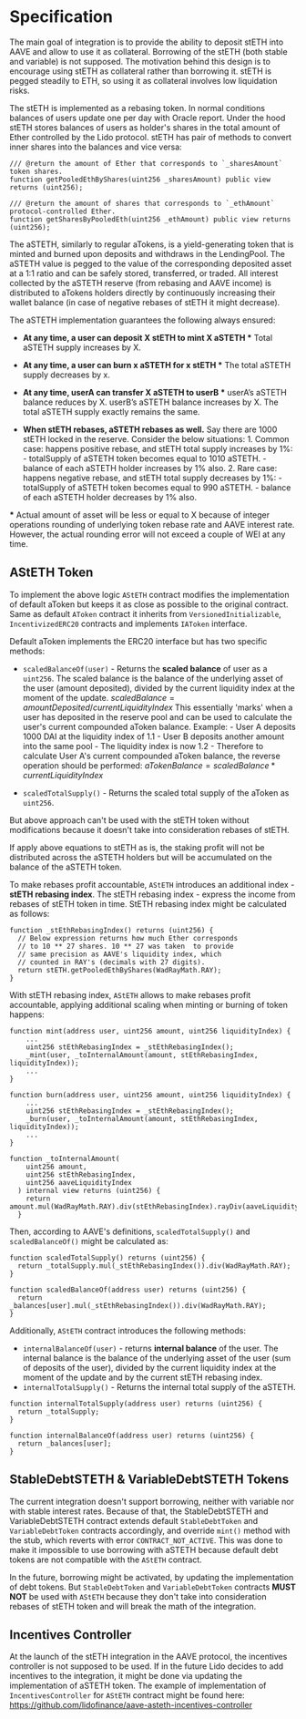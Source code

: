 # Specification

The main goal of integration is to provide the ability to deposit stETH into AAVE and allow to use it as collateral. Borrowing of the stETH (both stable and variable) is not supposed. The motivation behind this design is to encourage using stETH as collateral rather than borrowing it. stETH is pegged steadily to ETH, so using it as collateral involves low liquidation risks.

The stETH is implemented as a rebasing token. In normal conditions balances of users update one per day with Oracle report. Under the hood stETH stores balances of users as holder's shares in the total amount of Ether controlled by the Lido protocol. stETH has pair of methods to convert inner shares into the balances and vice versa:

```solidity
/// @return the amount of Ether that corresponds to `_sharesAmount` token shares.
function getPooledEthByShares(uint256 _sharesAmount) public view returns (uint256);

/// @return the amount of shares that corresponds to `_ethAmount` protocol-controlled Ether.
function getSharesByPooledEth(uint256 _ethAmount) public view returns (uint256);

```

The aSTETH, similarly to regular aTokens, is a yield-generating token that is minted and burned upon deposits and withdraws in the LendingPool. The aSTETH value is pegged to the value of the corresponding deposited asset at a 1:1 ratio and can be safely stored, transferred, or traded. All interest collected by the aSTETH reserve (from rebasing and AAVE income) is distributed to aTokens holders directly by continuously increasing their wallet balance (in case of negative rebases of stETH it might decrease).

The aSTETH implementation guarantees the following always ensured:

- **At any time, a user can deposit X stETH to mint X aSTETH \***
  Total aSTETH supply increases by X.

- **At any time, a user can burn x aSTETH for x stETH \***
  The total aSTETH supply decreases by x.

- **At any time, userA can transfer X aSTETH to userB \***
  userA’s aSTETH balance reduces by X.
  userB’s aSTETH balance increases by X.
  The total aSTETH supply exactly remains the same.

- **When stETH rebases, aSTETH rebases as well.**
  Say there are 1000 stETH locked in the reserve. Consider the below situations: 1. Common case: happens positive rebase, and stETH total supply increases by 1%: - totalSupply of aSTETH token becomes equal to 1010 aSTETH. - balance of each aSTETH holder increases by 1% also. 2. Rare case: happens negative rebase, and stETH total supply decreases by 1%: - totalSupply of aSTETH token becomes equal to 990 aSTETH. - balance of each aSTETH holder decreases by 1% also.

**\*** Actual amount of asset will be less or equal to X because of integer operations rounding of underlying token rebase rate and AAVE interest rate. However, the actual rounding error will not exceed a couple of WEI at any time.

## AStETH Token

To implement the above logic `AStETH` contract modifies the implementation of default aToken but keeps it as close as possible to the original contract. Same as default `AToken` contract it inherits from `VersionedInitializable`, `IncentivizedERC20` contracts and implements `IAToken` interface.

Default aToken implements the ERC20 interface but has two specific methods:

- `scaledBalanceOf(user)` - Returns the **scaled balance** of user as a `uint256`. The scaled balance is the balance of the underlying asset of the user (amount deposited), divided by the current liquidity index at the moment of the update. $scaledBalance = amountDeposited/currentLiquidityIndex$
  This essentially 'marks' when a user has deposited in the reserve pool and can be used to calculate the user's current compounded aToken balance.
  Example: - User A deposits 1000 DAI at the liquidity index of 1.1 - User B deposits another amount into the same pool - The liquidity index is now 1.2 - Therefore to calculate User A's current compounded aToken balance, the reverse operation should be performed: $aTokenBalance = scaledBalance*currentLiquidityIndex$

- `scaledTotalSupply()` - Returns the scaled total supply of the aToken as `uint256`.

But above approach can't be used with the stETH token without modifications because it doesn't take into consideration rebases of stETH.

If apply above equations to stETH as is, the staking profit will not be distributed across the aSTETH holders but will be accumulated on the balance of the aSTETH token.

To make rebases profit accountable, `AStETH` introduces an additional index - **stETH rebasing index**. The stETH rebasing index - express the income from rebases of stETH token in time. StETH rebasing index might be calculated as follows:

```solidity
function _stEthRebasingIndex() returns (uint256) {
  // Below expression returns how much Ether corresponds
  // to 10 ** 27 shares. 10 ** 27 was taken  to provide
  // same precision as AAVE's liquidity index, which
  // counted in RAY's (decimals with 27 digits).
  return stETH.getPooledEthByShares(WadRayMath.RAY);
}

```

With stETH rebasing index, `AStETH` allows to make rebases profit accountable, applying additional scaling when minting or burning of token happens:

```solidity
function mint(address user, uint256 amount, uint256 liquidityIndex) {
    ...
    uint256 stEthRebasingIndex = _stEthRebasingIndex();
    _mint(user, _toInternalAmount(amount, stEthRebasingIndex, liquidityIndex));
    ...
}

function burn(address user, uint256 amount, uint256 liquidityIndex) {
    ...
    uint256 stEthRebasingIndex = _stEthRebasingIndex();
    _burn(user, _toInternalAmount(amount, stEthRebasingIndex, liquidityIndex));
    ...
}

function _toInternalAmount(
    uint256 amount,
    uint256 stEthRebasingIndex,
    uint256 aaveLiquidityIndex
  ) internal view returns (uint256) {
    return amount.mul(WadRayMath.RAY).div(stEthRebasingIndex).rayDiv(aaveLiquidityIndex);
  }
```

Then, according to AAVE's definitions, `scaledTotalSupply()` and `scaledBalanceOf()` might be calculated as:

```solidity
function scaledTotalSupply() returns (uint256) {
  return _totalSupply.mul(_stEthRebasingIndex()).div(WadRayMath.RAY);
}

function scaledBalanceOf(address user) returns (uint256) {
  return _balances[user].mul(_stEthRebasingIndex()).div(WadRayMath.RAY);
}

```

Additionally, `AStETH` contract introduces the following methods:

- `internalBalanceOf(user)` - returns **internal balance** of the user. The internal balance is the balance of the underlying asset of the user (sum of deposits of the user), divided by the current liquidity index at the moment of the update and by the current stETH rebasing index.
- `internalTotalSupply()` - Returns the internal total supply of the aSTETH.

```solidity
function internalTotalSupply(address user) returns (uint256) {
  return _totalSupply;
}

function internalBalanceOf(address user) returns (uint256) {
  return _balances[user];
}

```

## StableDebtSTETH & VariableDebtSTETH Tokens

The current integration doesn't support borrowing, neither with variable nor with stable interest rates. Because of that, the StableDebtSTETH and VariableDebtSTETH contract extends default `StableDebtToken` and `VariableDebtToken` contracts accordingly, and override `mint()` method with the stub, which reverts with error `CONTRACT_NOT_ACTIVE`. This was done to make it impossible to use borrowing with aSTETH because default debt tokens are not compatible with the `AStETH` contract.

In the future, borrowing might be activated, by updating the implementation of debt tokens. But `StableDebtToken` and `VariableDebtToken` contracts **MUST NOT** be used with `AStETH` because they don't take into consideration rebases of stETH token and will break the math of the integration.

## Incentives Controller

At the launch of the stETH integration in the AAVE protocol, the incentives controller is not supposed to be used. If in the future Lido decides to add incentives to the integration, it might be done via updating the implementation of aSTETH token. The example of implementation of `IncentivesController` for `AStETH` contract might be found here: https://github.com/lidofinance/aave-asteth-incentives-controller
